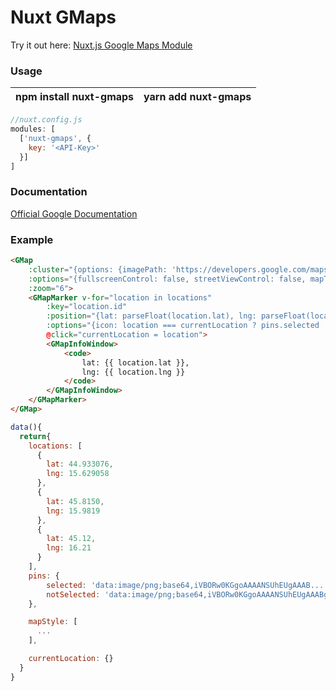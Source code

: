 # Nuxt GMaps
Try it out here:
[Nuxt.js Google Maps Module](https://codesandbox.io/s/6j6zw48l83)

### Usage
| npm install nuxt-gmaps | yarn add nuxt-gmaps |
|--|--|
```javascript
//nuxt.config.js
modules: [
  ['nuxt-gmaps', {
    key: '<API-Key>'
  }]
]
```

### Documentation
[Official Google Documentation](https://developers.google.com/maps/documentation/javascript/tutorial)

### Example
```html
<GMap
	:cluster="{options: {imagePath: 'https://developers.google.com/maps/documentation/javascript/examples/markerclusterer/m'}}" :center="{lat: locations[0].lat, lng: locations[0].lng}"
	:options="{fullscreenControl: false, streetViewControl: false, mapTypeControl: false, zoomControl: true, gestureHandling: 'cooperative', styles: mapStyle}"
	:zoom="6">
	<GMapMarker v-for="location in locations"
		:key="location.id"
		:position="{lat: parseFloat(location.lat), lng: parseFloat(location.lng)}"
		:options="{icon: location === currentLocation ? pins.selected : pins.notSelected}"
		@click="currentLocation = location">
		<GMapInfoWindow>
			<code>
				lat: {{ location.lat }},
				lng: {{ location.lng }}
			</code>
		</GMapInfoWindow>
	</GMapMarker>
</GMap>
```
```javascript
data(){
  return{
    locations: [
      {
        lat: 44.933076,
        lng: 15.629058
      },
      {
        lat: 45.8150,
        lng: 15.9819
      },
      {
        lat: 45.12,
        lng: 16.21
      }
    ],
    pins: {
        selected: 'data:image/png;base64,iVBORw0KGgoAAAANSUhEUgAAAB...',
        notSelected: 'data:image/png;base64,iVBORw0KGgoAAAANSUhEUgAAABgAAAAYCAM...'
    },

    mapStyle: [
      ...
    ],

    currentLocation: {}
  }
}
```